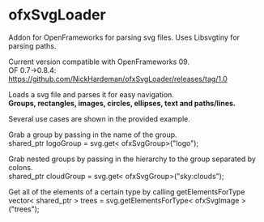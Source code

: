 # ofxSvgLoader
Addon for OpenFrameworks for parsing svg files.
Uses Libsvgtiny for parsing paths.

Current version compatible with OpenFrameworks 09.<br/>
OF 0.7->0.8.4: https://github.com/NickHardeman/ofxSvgLoader/releases/tag/1.0

Loads a svg file and parses it for easy navigation.<br/>
<strong>Groups, rectangles, images, circles, ellipses, text and paths/lines.</strong>

Several use cases are shown in the provided example.

Grab a group by passing in the name of the group. <br/>
shared_ptr<ofxSvgGroup> logoGroup = svg.get< ofxSvgGroup>("logo");

Grab nested groups by passing in the hierarchy to the group separated by colons. <br/>
shared_ptr<ofxSvgGroup> cloudGroup = svg.get< ofxSvgGroup>("sky:clouds");

Get all of the elements of a certain type by calling getElementsForType <br/>
vector< shared_ptr<ofxSvgImage> > trees = svg.getElementsForType< ofxSvgImage >("trees");

